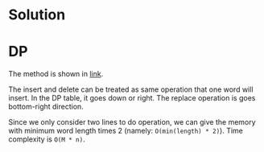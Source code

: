 # Solution
# DP
The method is shown in [link](https://www.youtube.com/watch?v=We3YDTzNXEk).

The insert and delete can be treated as same operation that one word will insert. In the DP table, it goes down or right. The replace operation is goes bottom-right direction.

Since we only consider two lines to do operation, we can give the memory with minimum word length times 2 (namely: `O(min(length) * 2)`). Time complexity is `O(M * n)`.
